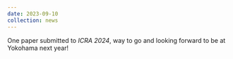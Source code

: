 ```yaml
---
date: 2023-09-10
collection: news
---
```

One paper submitted to *ICRA 2024*, way to go and looking forward to be at Yokohama next year!